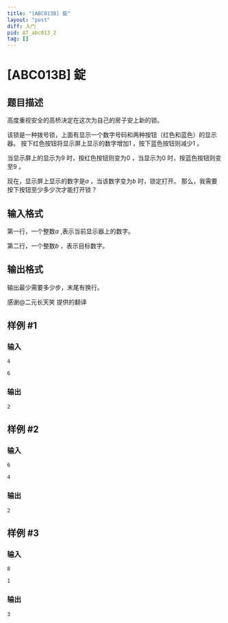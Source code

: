 ```yaml
---
title: "[ABC013B] 錠"
layout: "post"
diff: 入门
pid: AT_abc013_2
tag: []
---
```


# [ABC013B] 錠

## 题目描述

高度重视安全的高桥决定在这次为自己的房子安上新的锁。

该锁是一种拨号锁，上面有显示一个数字号码和两种按钮（红色和蓝色）的显示器。 按下红色按钮将显示屏上显示的数字增加$1$ ，按下蓝色按钮则减少$1$ 。

当显示屏上的显示为$9$ 时，按红色按钮则变为$0$ ，当显示为$0$ 时，按蓝色按钮则变至$9$ 。

现在，显示屏上显示的数字是$a$ ，当该数字变为$b$ 时，锁定打开。 那么，我需要按下按钮至少多少次才能打开锁？

## 输入格式

第一行，一个整数$a$ ,表示当前显示器上的数字。

第二行，一个整数$b$ ，表示目标数字。

## 输出格式

输出最少需要多少步，末尾有换行。

感谢@二元长天笑 提供的翻译

## 样例 #1

### 输入

```
4
6
```

### 输出

```
2
```

## 样例 #2

### 输入

```
6
4
```

### 输出

```
2
```

## 样例 #3

### 输入

```
8
1
```

### 输出

```
3
```


